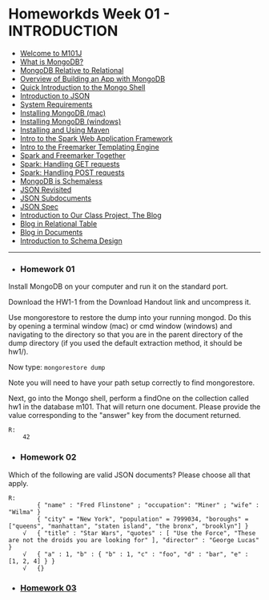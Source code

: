 <h1>Homeworkds Week 01 - INTRODUCTION</h1>

<ul>
	<li><a href="https://youtu.be/kTIqocKMItU" target="_blank"> Welcome to M101J</a></li>
	<li><a href="https://youtu.be/Lfl8hdQOi6Y" target="_blank">What is MongoDB?</a></li>
	<li><a href="https://youtu.be/-KIC1LXxcGM" target="_blank">MongoDB Relative to Relational</a></li>
	<li><a href="https://youtu.be/swhH4q_2Ttc" target="_blank">Overview of Building an App with MongoDB</a></li>
	<li><a href="https://youtu.be/e18vCIdQKp4" target="_blank">Quick Introduction to the Mongo Shell</a></li>
	<li><a href="https://youtu.be/PTATjNSjbJ0" target="_blank">Introduction to JSON</a></li>
	<li><a href="https://youtu.be/_vYz3CZwyK0" target="_blank">System Requirements</a></li> 
	<li><a href="https://youtu.be/_WJ8m5QHvwc" target="_blank">Installing MongoDB (mac)</a></li> 
	<li><a href="https://youtu.be/sBdaRlgb4N8" target="_blank">Installing MongoDB (windows)</a></li> 
	<li><a href="https://youtu.be/ZxRRA0MsXqs" target="_blank">Installing and Using Maven</a></li> 
	<li><a href="https://youtu.be/UH-VD_ypal8" target="_blank">Intro to the Spark Web Application Framework</a></li> 
	<li><a href="https://youtu.be/_8-3K2Ds-Ok" target="_blank">Intro to the Freemarker Templating Engine</a></li> 
	<li><a href="https://youtu.be/7fdtf9aLc2w" target="_blank">Spark and Freemarker Together</a></li> 
	<li><a href="https://youtu.be/7t1IafamuVs" target="_blank">Spark: Handling GET requests</a></li> 
	<li><a href="https://youtu.be/jZDuxesy5cc" target="_blank">Spark: Handling POST requests</a></li> 
	<li><a href="https://youtu.be/uKB-Hoqs6zI" target="_blank">MongoDB is Schemaless</a></li> 
	<li><a href="https://youtu.be/CTffxoSSLqg" target="_blank">JSON Revisited</a></li>
	<li><a href="https://youtu.be/vrYAEH3g13M" target="_blank">JSON Subdocuments</a></li>
	<li><a href="https://youtu.be/kOrsT94-A28" target="_blank">JSON Spec</a></li> 
	<li><a href="https://youtu.be/ePi3kDoexoM" target="_blank">Introduction to Our Class Project, The Blog</a></li> 
	<li><a href="https://youtu.be/boR2y9MHCa0" target="_blank">Blog in Relational Table</a></li>
	<li><a href="https://youtu.be/ZjwCzyqKVdY" target="_blank">Blog in Documents</a></li>
	<li><a href="https://youtu.be/6XE3wZCPiZ8" target="_blank">Introduction to Schema Design</a></li>
</ul>
<hr/>
<ul>
	<li><h3>Homework 01</h3></li>
</ul>

Install MongoDB on your computer and run it on the standard port.

Download the HW1-1 from the Download Handout link and uncompress it.

Use mongorestore to restore the dump into your running mongod. Do this by opening a terminal window (mac) or cmd window (windows) and navigating to the directory so that you are in the parent directory of the dump directory (if you used the default extraction method, it should be hw1/). 

Now type:
	<code>mongorestore dump</code>

Note you will need to have your path setup correctly to find mongorestore.

Next, go into the Mongo shell, perform a findOne on the collection called hw1 in the database m101. That will return one document. Please provide the value corresponding to the "answer" key from the document returned.

	R:
		42

<ul>
	<li><h3>Homework 02</h3></li>
</ul>
Which of the following are valid JSON documents? Please choose all that apply.

	R:
			{ "name" : "Fred Flinstone" ; "occupation": "Miner" ; "wife" : "Wilma" }
			{ "city" = "New York", "population" = 7999034, "boroughs" = ["queens", "manhattan", "staten island", "the bronx", "brooklyn"] }
		√   { "title" : "Star Wars", "quotes" : [ "Use the Force", "These are not the droids you are looking for" ], "director" : "George Lucas" }
		√   { "a" : 1, "b" : { "b" : 1, "c" : "foo", "d" : "bar", "e" : [1, 2, 4] } }
		√   {}
<ul>
	<li><h3><a href="/Week01/hw1-3">Homework 03</a></h3></li>
</ul>
